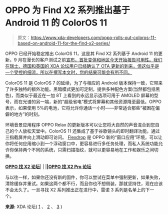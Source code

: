 # OPPO 为 Find X2 系列推出基于 Android 11 的 ColorOS 11

> 原文：<https://www.xda-developers.com/oppo-rolls-out-coloros-11-based-on-android-11-for-the-find-x2-series/>

OPPO 已经开始稳定推出 ColorOS 11，这是其 Find X2 系列基于 Android 11 的更新。9 月在漫长的客户测试之前[宣布，首批变体和地区今天开始报告可用性。我们在瑞士、德国和英国的 XDA 论坛用户已经确认了 OTA 更新的到来，但这似乎是一个受控的细流，所以在撰写本文时，您的结果可能会有所不同。](https://www.xda-developers.com/oppo-unveils-coloros-11-based-on-android-11/)

ColorOS 11 是 ColorOS 7 的延续，为了与相应的 Android 版本保持一致，它带来了许多独特的额外功能。黑暗模式更加可定制，提供多种配色方案(当然都包括黑色)，而类似于最近在一加 8T 上看到的永远显示选项可用于 AMOLED 屏幕的型号，而在光谱的另一端，新的“超级省电”模式将屏幕和其他资源降至最低。OPPO 表示，如果使用 5%的电池，它将允许你通话一小时——非常适合那些“被困在偏僻的地方”的时刻。

环境音景应用程序 OPPO Relax 的更新版本可以让您将大自然的声音混合到您自己的个人放松天堂中。ColorOS 11 还集成了基于谷歌镜头的即时翻译功能，通过三指截屏并向上滑动即可访问。 [Flexdrop](https://www.xda-developers.com/oppo-find-x2-coloros-11-beta-update-adds-flexdrop-multitasking/) 是 OPPO 新的“窗口应用”环境，可以让你将任何应用缩小到一个浮动窗口中，更容易进行多任务处理，而私人系统功能允许你保持两个不同的系统，只需扫描指纹，就可以更容易地在工作和娱乐之间切换。

**[OPPO 找 X2 论坛](https://forum.xda-developers.com/oppo-find-x2)**| | |**|[OPPO 找 X2 Pro 论坛](https://forum.xda-developers.com/find-x2-pro)**

与以往一样，如果你还没有新的固件，你可以尝试在菜单中强制更新，如果失败，清除缓存并重试。如果这两个都不行，而且你也不想侧装，那就坚持住，现在应该不会太久了。一旦寻找 X2 系列推出正在进行中，雷诺 3 系列是名单上的下一个。

**来源:** XDA 论坛( [1](https://forum.xda-developers.com/showpost.php?p=83842991&postcount=907) 、 [2](https://forum.xda-developers.com/showpost.php?p=83838123&postcount=41) 、 [3](https://forum.xda-developers.com/showpost.php?p=83848033&postcount=46) )